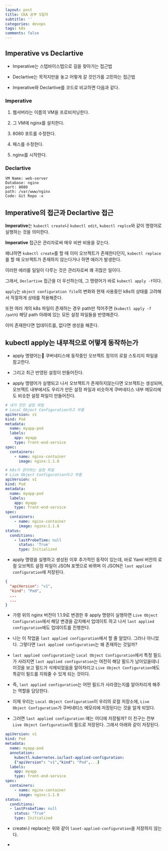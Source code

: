 ```yaml
---
layout: post
title: CKA 공부 5일차
subtitle: ''
categories: devops
tags: k8s
comments: false
---
```


## Imperative vs Declartive

- Imperative는 스텝바이스텝으로 길을 찾아가는 접근법

- Declartive는 목적지만을 놓고 어떻게 갈 것인가를 고민하는 접근법

- Imperative와 Declartive를 코드로 비교하면 다음과 같다.

### Imperative

1. 웹서버라는 이름의 VM을 프로비저닝한다.

2. 그 VM에 nginx를 설치한다.

3. 8080 포트를 수정한다.

4. 패스를 수정한다.

5. nginx를 시작한다.

### Declartive

```
VM Name: web-server
Database: nginx
port: 8080
path: /var/www/nginx
Code: Git Repo -x
```

## Imperative의 접근과 Declartive 접근

**Imperative**는 `kubectl create`나 `kubectl edit`, `kubectl replce`와 같이 명령어로 실행하는 것을 의미한다.

**Imperative** 접근은 관리자로써 매우 비싼 비용을 갖는다.

왜냐하면 `kubectl create`를 할 때 이미 오브젝트가 존재한다던지, `kubectl replace`를 할 때 오브젝트가 존재하지 않는다거나 하면 에러가 발생한다.

이러한 에러를 일일이 다루는 것은 관리자로써 꽤 귀찮은 일이다.

그래서, `Declartive` 접근을 더 우선하는데, 그 명령어가 바로 `kubectl apply -f`이다.

`apply`는 `object configuration file`의 변화와 현재 사용중인 k8s의 상태를 고려해서 적절하게 상태를 적용해준다.

또한 여러 개의 k8s 파일이 존재하는 경우 path만 적어주면 (`kubectl apply -f /path`) 해당 path 아래에 있는 모든 설정 파일들을 반영해준다.

이미 존재한다면 업데이트를, 없다면 생성을 해준다.

## kubectl apply는 내부적으로 어떻게 동작하는가

- apply 명령어는 쿠버네티스에 동작중인 오브젝트 정의의 로컬 스토리지 파일을 참고한다.

- 그리고 최근 반영된 설정이 만들어진다.

- apply 명령어가 실행되고 나서 오브젝트가 존재하지않는다면 오브젝트는 생성되며, 오브젝트 내부에서도 우리가 만든 설정 파일과 비슷하게 쿠버네티스 내부 메모리에도 비슷한 설정 파일이 만들어진다.

```yaml
# 내가 만든 설정 파일
# Local Object Configuration라고 부름
apiVersion: v1
kind: Pod
metadata:
  name: myapp-pod
  labels:
    app: myapp
    type: front-end-service
spec:
  containers:
    - name: nginx-container
      image: nginx:1.1.8
```

```yaml
# k8s가 관리하는 설정 파일
# Live Object Configuration라고 부름
apiVersion: v1
kind: Pod
metadata:
  name: myapp-pod
  labels:
    app: myapp
    type: front-end-service
spec:
  containers:
    - name: nginx-container
      image: nginx:1.1.8
status:
  conditions:
    - lastProbeTime: null
      status: 'True'
      type: Initialized
```

- apply 명령을 실행하고 생성된 이후 추가적인 동작이 있는데, 바로 Yaml 버전의 로컬 오브젝트 설정 파일이 JSON 포멧으로 바뀌며 이 JSON은 `last applied configuration`에 저장된다.

```json
{
  "apiVersion": "v1",
  "kind": "Pod",
  ...
  ...
}
```

- 가령 위의 nginx 버전이 1.1.9로 변경한 후 apply 명령이 실행하면 `Live Object Configuration`에서 해당 변경을 감지해서 업데이트 하고 나서 `last applied configuration`에도 업데이트를 진행한다.

- 나는 이 작업을 `last applied configuration`에서 할 줄 알았다. 그러나 아니었다. 그렇다면 `last applied configuration`는 왜 존재하는 것일까?

- `last applied configuration`는 `Local Object Configuration`에서 특정 필드가 사라지면 `last applied configuration`는 여전히 해당 필드가 남아있을테니 이것을 보고 필드가 삭제되었음을 알아차리고 `Live Object Configuration`에도 똑같이 필드를 지워줄 수 있게 되는 것이다.

- 즉, `last applied configuration`는 어떤 필드가 사라졌는지를 알아차리게 해주는 역할을 담당한다.

- 이제 우리는 `Local Object Configuration`이 우리의 로컬 저장소에, `Live Object Configuration`가 쿠버네티스 메모리에 저장된다는 것을 알게 되었다.

- 그러면 `last applied configuration` 얘는 어디에 저장될까? 이 친구는 전부 `Live Object Configuration`의 필드로 저장된다. 그래서 아래와 같이 저장된다.

```yaml
apiVersion: v1
kind: Pod
metadata:
  name: myapp-pod
  annotation:
    kubectl.kubernetes.io/last-applied-configuration:
    {"apiVersion": "v1","kind": "Pod",...}
  labels:
    app: myapp
    type: front-end-service
spec:
  containers:
    - name: nginx-container
      image: nginx:1.1.8
status:
  conditions:
  - lastProbeTime: null
    status: "True"
    type: Initialized
```

- create나 replace는 위와 같이 `laset-applied-configuration`을 저장하지 않는다.

- 